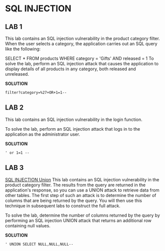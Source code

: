 # SQL INJECTION

## LAB 1

This lab contains an SQL injection vulnerability in the product category filter. When the user selects a category, the application carries out an SQL query like the following:

SELECT * FROM products WHERE category = 'Gifts' AND released = 1
To solve the lab, perform an SQL injection attack that causes the application to display details of all products in any category, both released and unreleased.


**SOLUTION**
```
filter?category=%27+OR+1=1--
```


## LAB 2 

This lab contains an SQL injection vulnerability in the login function.

To solve the lab, perform an SQL injection attack that logs in to the application as the administrator user.

**SOLUTION**
```
' or 1=1 --
```

## LAB 3

[SQL INJECTION Union](https://portswigger.net/web-security/sql-injection/union-attacks)
This lab contains an SQL injection vulnerability in the product category filter. The results from the query are returned in the application's response, so you can use a UNION attack to retrieve data from other tables. The first step of such an attack is to determine the number of columns that are being returned by the query. You will then use this technique in subsequent labs to construct the full attack.

To solve the lab, determine the number of columns returned by the query by performing an SQL injection UNION attack that returns an additional row containing null values.

**SOLUTION**

```
' UNION SELECT NULL,NULL,NULL--
```